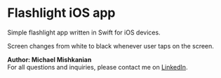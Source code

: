 # Flashlight iOS app

Simple flashlight app written in Swift for iOS devices.

Screen changes from white to black whenever user taps on the screen.

**Author: Michael Mishkanian**  
For all questions and inquiries, please contact me on [LinkedIn](https://www.linkedin.com/in/michaelmishkanian/).
